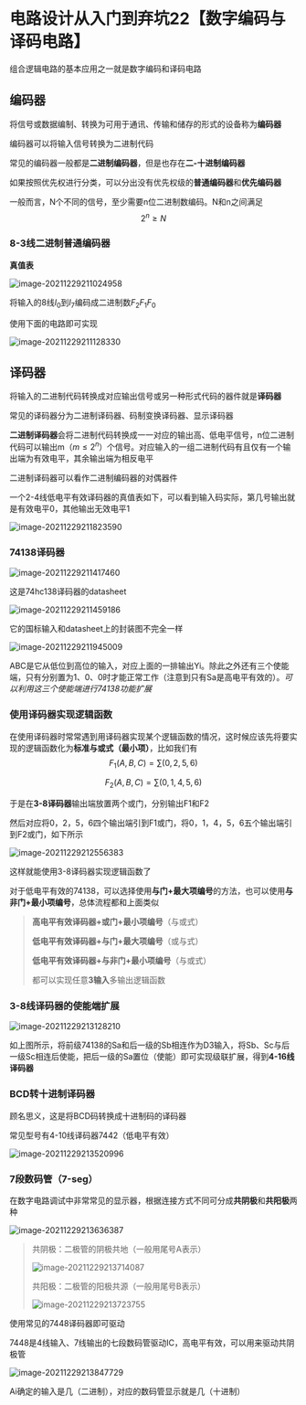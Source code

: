 # 电路设计从入门到弃坑22【数字编码与译码电路】

组合逻辑电路的基本应用之一就是数字编码和译码电路

## 编码器

将信号或数据编制、转换为可用于通讯、传输和储存的形式的设备称为**编码器**

编码器可以将输入信号转换为二进制代码

常见的编码器一般都是**二进制编码器**，但是也存在**二-十进制编码器**

如果按照优先权进行分类，可以分出没有优先权级的**普通编码器**和**优先编码器**

一般而言，N个不同的信号，至少需要n位二进制数编码。N和n之间满足
$$
2^n \ge N
$$

### 8-3线二进制普通编码器

**真值表**

![image-20211229211024958](电路设计从入门到弃坑22【数字编码与译码电路】.assets/image-20211229211024958.png)

将输入的8线$I_0$到$I_7$编码成二进制数$F_2F_1F_0$

使用下面的电路即可实现

![image-20211229211128330](电路设计从入门到弃坑22【数字编码与译码电路】.assets/image-20211229211128330.png)













## 译码器

将输入的二进制代码转换成对应输出信号或另一种形式代码的器件就是**译码器**

常见的译码器分为二进制译码器、码制变换译码器、显示译码器

**二进制译码器**会将二进制代码转换成一一对应的输出高、低电平信号，n位二进制代码可以输出m（$m \le 2^n$）个信号。对应输入的一组二进制代码有且仅有一个输出端为有效电平，其余输出端为相反电平

二进制译码器可以看作二进制编码器的对偶器件

一个2-4线低电平有效译码器的真值表如下，可以看到输入码实际，第几号输出就是有效电平0，其他输出无效电平1

![image-20211229211823590](电路设计从入门到弃坑22【数字编码与译码电路】.assets/image-20211229211823590.png)

### 74138译码器

![image-20211229211417460](电路设计从入门到弃坑22【数字编码与译码电路】.assets/image-20211229211417460.png)

这是74hc138译码器的datasheet

![image-20211229211459186](电路设计从入门到弃坑22【数字编码与译码电路】.assets/image-20211229211459186.png)

它的国标输入和datasheet上的封装图不完全一样

![image-20211229211945009](电路设计从入门到弃坑22【数字编码与译码电路】.assets/image-20211229211945009.png)

ABC是它从低位到高位的输入，对应上面的一排输出Yi。除此之外还有三个使能端，只有分别置为1、0、0时才能正常工作（注意到只有Sa是高电平有效的）。*可以利用这三个使能端进行74138功能扩展*

### 使用译码器实现逻辑函数

在使用译码器时常常遇到用译码器实现某个逻辑函数的情况，这时候应该先将要实现的逻辑函数化为**标准与或式（最小项）**，比如我们有
$$
F_1(A,B,C)=\sum(0,2,5,6)
$$

$$
F_2(A,B,C)=\sum(0,1,4,5,6)
$$

于是在**3-8译码器**输出端放置两个或门，分别输出F1和F2

然后对应将0，2，5，6四个输出端引到F1或门，将0，1，4，5，6五个输出端引到F2或门，如下所示

![image-20211229212556383](电路设计从入门到弃坑22【数字编码与译码电路】.assets/image-20211229212556383.png)

这样就能使用3-8译码器实现逻辑函数了

对于低电平有效的74138，可以选择使用**与门+最大项编号**的方法，也可以使用**与非门+最小项编号**，总体流程都和上面类似

> **高电平有效译码器+或门+最小项编号**（与或式）
>
> **低电平有效译码器+与门+最大项编号**（或与式）
>
> **低电平有效译码器+与非门+最小项编号**（与或式）
>
> 都可以实现任意**3输入**多输出逻辑函数

### 3-8线译码器的使能端扩展

![image-20211229213128210](电路设计从入门到弃坑22【数字编码与译码电路】.assets/image-20211229213128210.png)

如上图所示，将前级74138的Sa和后一级的Sb相连作为D3输入，将Sb、Sc与后一级Sc相连后使能，把后一级的Sa置位（使能）即可实现级联扩展，得到**4-16线译码器**

### BCD转十进制译码器

顾名思义，这是将BCD码转换成十进制码的译码器

常见型号有4-10线译码器7442（低电平有效）

![image-20211229213520996](电路设计从入门到弃坑22【数字编码与译码电路】.assets/image-20211229213520996.png)

### 7段数码管（7-seg）

在数字电路调试中非常常见的显示器，根据连接方式不同可分成**共阴极**和**共阳极**两种

![image-20211229213636387](电路设计从入门到弃坑22【数字编码与译码电路】.assets/image-20211229213636387.png)

> 共阴极：二极管的阴极共地（一般用尾号A表示）
>
> ![image-20211229213714087](电路设计从入门到弃坑22【数字编码与译码电路】.assets/image-20211229213714087.png)
>
> 共阳极：二极管的阳极共源（一般用尾号B表示）
>
> ![image-20211229213723755](电路设计从入门到弃坑22【数字编码与译码电路】.assets/image-20211229213723755.png)

使用常见的7448译码器即可驱动

7448是4线输入、7线输出的七段数码管驱动IC，高电平有效，可以用来驱动共阴极管

![image-20211229213847729](电路设计从入门到弃坑22【数字编码与译码电路】.assets/image-20211229213847729.png)

Ai确定的输入是几（二进制），对应的数码管显示就是几（十进制）





